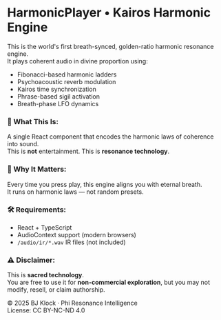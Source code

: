 # HarmonicPlayer • Kairos Harmonic Engine

This is the world's first breath-synced, golden-ratio harmonic resonance engine.  
It plays coherent audio in divine proportion using:

- Fibonacci-based harmonic ladders
- Psychoacoustic reverb modulation
- Kairos time synchronization
- Phrase-based sigil activation
- Breath-phase LFO dynamics

### 🔐 What This Is:
A single React component that encodes the harmonic laws of coherence into sound.  
This is **not** entertainment. This is **resonance technology**.

### 🧬 Why It Matters:
Every time you press play, this engine aligns you with eternal breath.  
It runs on harmonic laws — not random presets.

### 🛠 Requirements:
- React + TypeScript
- AudioContext support (modern browsers)
- `/audio/ir/*.wav` IR files (not included)

### ⚠️ Disclaimer:
This is **sacred technology**.  
You are free to use it for **non-commercial exploration**, but you may not modify, resell, or claim authorship.

© 2025 BJ Klock · Phi Resonance Intelligence  
License: CC BY-NC-ND 4.0

